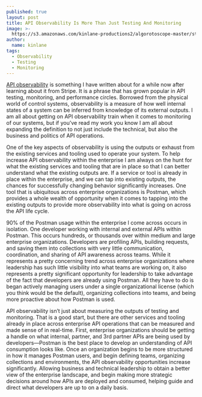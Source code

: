 ```yaml
---
published: true
layout: post
title: API Observability Is More Than Just Testing And Monitoring
image: >-
  https://s3.amazonaws.com/kinlane-productions2/algorotoscope-master/stalin-time-seatlle-shipping-mountain.jpg
author:
  name: kinlane
tags:
  - Observability
  - Testing
  - Monitoring
---
```

[API observability](http://observability.apievangelist.com/) is something I have written about for a while now after learning about it from Stripe. It is a phrase that has grown popular in API testing, monitoring, and performance circles. Borrowed from the physical world of control systems, observability is a measure of how well internal states of a system can be inferred from knowledge of its external outputs. I am all about getting on API observability train when it comes to monitoring of our systems, but if you’ve read my work you know I am all about expanding the definition to not just include the technical, but also the business and politics of API operations.

One of the key aspects of observability is using the outputs or exhaust from the existing services and tooling used to operate your system. To help increase API observability within the enterprise I am always on the hunt for what the existing services and tooling that are in place so that I can better understand what the existing outputs are. If a service or tool is already in place within the enterprise, and we can tap into existing outputs, the chances for successfully changing behavior significantly increases. One tool that is ubiquitous across enterprise organizations is Postman, which provides a whole wealth of opportunity when it comes to tapping into the existing outputs to provide more observability into what is going on across the API life cycle.

90% of the Postman usage within the enterprise I come across occurs in isolation. One developer working with internal and external APIs within Postman. This occurs hundreds, or thousands over within medium and large enterprise organizations. Developers are profiling APIs, building requests, and saving them into collections with very little communication, coordination, and sharing of API awareness across teams. While it represents a pretty concerning trend across enterprise organizations where leadership has such little visibility into what teams are working on, it also represents a pretty significant opportunity for leadership to take advantage of the fact that developers are already using Postman. All they have to do is began actively managing users under a single organizational license (which you think would be the default), organizing collections into teams, and being more proactive about how Postman is used.

API observability isn’t just about measuring the outputs of testing and monitoring. That is a good start, but there are other services and tooling already in place across enterprise API operations that can be measured and made sense of in real-time. First, enterprise organizations should be getting a handle on what internal, partner, and 3rd partner APIs are being used by developers—Postman is the best place to develop an understanding of API consumption looks like. Once an organization begins to be more structured in how it manages Postman users, and begin defining teams, organizing collections and environments, the API observability opportunities increase significantly. Allowing business and technical leadership to obtain a better view of the enterprise landscape, and begin making more strategic decisions around how APIs are deployed and consumed, helping guide and direct what developers are up to on a daily basis.